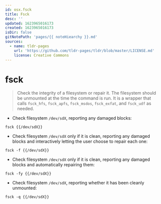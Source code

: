 ```yaml
---
id: osx.fsck
title: Fsck
desc: ''
updated: 1623965016173
created: 1623965016173
isDir: false
gitNotePath: 'pages/{{ noteHiearchy }}.md'
sources:
  - name: tldr-pages
    url: 'https://github.com/tldr-pages/tldr/blob/master/LICENSE.md'
    license: Creative Commons
---
```

# fsck

> Check the integrity of a filesystem or repair it. The filesystem should be unmounted at the time the command is run.
> It is a wrapper that calls `fsck_hfs`, `fsck_apfs`, `fsck_msdos`, `fsck_exfat`, and `fsck_udf` as needed.

- Check filesystem `/dev/sdX`, reporting any damaged blocks:

`fsck {{/dev/sdX}}`

- Check filesystem `/dev/sdX` only if it is clean, reporting any damaged blocks and interactively letting the user choose to repair each one:

`fsck -f {{/dev/sdX}}`

- Check filesystem `/dev/sdX` only if it is clean, reporting any damaged blocks and automatically repairing them:

`fsck -fy {{/dev/sdX}}`

- Check filesystem `/dev/sdX`, reporting whether it has been cleanly unmounted:

`fsck -q {{/dev/sdX}}`

